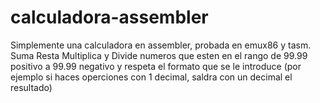 # calculadora-assembler

Simplemente una calculadora en assembler, probada en emux86 y tasm. Suma Resta Multiplica y Divide numeros que esten en el rango de 99.99 positivo a 99.99 negativo y respeta el formato que se le introduce (por ejemplo si haces operciones con 1 decimal, saldra con un decimal el resultado)

